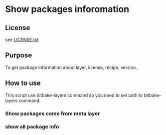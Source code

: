 # Show packages inforomation 

## License

see [LICENSE.txt](./LICENSE.txt)

## Purpose

To get package information about layer, license, recipe, version.

## How to use

This script use bitbake-layers command so you need to set path to bitbake-layers command.

### Show packages come from meta layer

### show all package info
